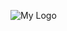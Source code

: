 ![My Logo](https://www.bing.com/images/search?view=detailV2&ccid=7oGMgkzH&id=E1A1E34EC34EE06B974B497106861A59B96AE7BE&thid=OIP.7oGMgkzHaQzO9RXB5bpyUgAAAA&mediaurl=https%3a%2f%2fth.bing.com%2fth%2fid%2fR.ee818c824cc7690ccef515c1e5ba7252%3frik%3dvudquVkahgZxSQ%26riu%3dhttp%253a%252f%252fwww.imageresizeonline.com%252fimages%252finstagram-image-downloader.jpg%26ehk%3dsv707CNngg5NfiyeJjGEgtYA%252fi0w7aF2p0c0VjE%252by7c%253d%26risl%3d%26pid%3dImgRaw%26r%3d0&exph=474&expw=474&q=insta+image+download&FORM=IRPRST&ck=9B8616DB82C89ACC0EE5E2E171E784BD&selectedIndex=0&itb=0)
